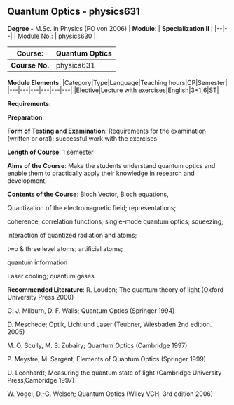 ## Quantum Optics - physics631

**Degree** - M.Sc. in Physics (PO von 2006)
| **Module**: | **Specialization II** |
|--|--|
| Module No.: | physics630 |

| **Course**: | Quantum Optics |
|------|------|
| **Course No.** | physics631 |

**Module Elements**:
|Category|Type|Language|Teaching hours|CP|Semester|
|---|---|---|---|---|---|
|Elective|Lecture with exercises|English|3+1|6|ST|

**Requirements**:


**Preparation**:


**Form of Testing and Examination**:
Requirements for the examination (written or oral): successful work with the exercises

**Length of Course**:
1 semester

**Aims of the Course**:
Make the students understand quantum optics and enable them to practically apply their knowledge in research and development.

**Contents of the Course**:
Bloch Vector, Bloch equations,

Quantization of the electromagnetic field; representations; 

coherence, correlation functions; single-mode quantum optics; squeezing;

interaction of quantized radiation and atoms; 

two & three level atoms; artificial atoms;

quantum information

Laser cooling; quantum gases

**Recommended Literature**:
R. Loudon; The quantum theory of light  (Oxford University Press 2000)

G. J. Milburn, D. F. Walls; Quantum Optics (Springer 1994)

D. Meschede; Optik, Licht und Laser (Teubner, Wiesbaden 2nd edition. 2005)

M. O. Scully, M. S. Zubairy; Quantum Optics (Cambridge 1997)

P. Meystre, M. Sargent; Elements of Quantum Optics (Springer 1999)

U. Leonhardt; Measuring the quantum state of light (Cambridge University Press,Cambridge 1997) 

W. Vogel, D.-G. Welsch; Quantum Optics  (Wiley VCH, 3rd edition 2006)


